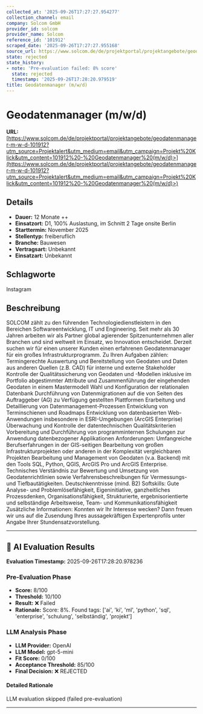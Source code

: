 ```yaml
---
collected_at: '2025-09-26T17:27:27.954277'
collection_channel: email
company: Solcom GmbH
provider_id: solcom
provider_name: Solcom
reference_id: '101912'
scraped_date: '2025-09-26T17:27:27.955168'
source_url: https://www.solcom.de/de/projektportal/projektangebote/geodatenmanager-m-w-d-101912?utm_source=Projektalert&utm_medium=email&utm_campaign=Projekt%20Klick&utm_content=101912%20-%20Geodatenmanager%20(m/w/d)>
state: rejected
state_history:
- note: 'Pre-evaluation failed: 8% score'
  state: rejected
  timestamp: '2025-09-26T17:28:20.979519'
title: Geodatenmanager (m/w/d)
---
```




# Geodatenmanager (m/w/d)
**URL:** [https://www.solcom.de/de/projektportal/projektangebote/geodatenmanager-m-w-d-101912?utm_source=Projektalert&utm_medium=email&utm_campaign=Projekt%20Klick&utm_content=101912%20-%20Geodatenmanager%20(m/w/d)>](https://www.solcom.de/de/projektportal/projektangebote/geodatenmanager-m-w-d-101912?utm_source=Projektalert&utm_medium=email&utm_campaign=Projekt%20Klick&utm_content=101912%20-%20Geodatenmanager%20(m/w/d)>)
## Details
- **Dauer:** 12 Monate ++
- **Einsatzort:** D1, 100% Auslastung, im Schnitt 2 Tage onsite Berlin
- **Starttermin:** November 2025
- **Stellentyp:** freiberuflich
- **Branche:** Bauwesen
- **Vertragsart:** Unbekannt
- **Einsatzart:** Unbekannt

## Schlagworte
Instagram

## Beschreibung
SOLCOM zählt zu den führenden Technologiedienstleistern in den Bereichen Softwareentwicklung, IT und Engineering. Seit mehr als 30 Jahren arbeiten wir als Partner global agierender Spitzenunternehmen aller Branchen und sind weltweit im Einsatz, wo Innovation entscheidet.
Derzeit suchen wir für einen unserer Kunden einen erfahrenen Geodatenmanager für ein großes Infrastrukturprogramm.
Zu Ihren Aufgaben zählen:
Termingerechte Auswertung und Bereitstellung von Geodaten und Daten aus anderen Quellen (z.B. CAD) für interne und externe Stakeholder
Kontrolle der Qualitätssicherung von Geodaten und -Modellen inklusive im Portfolio abgestimmter Attribute und Zusammenführung der eingehenden Geodaten in einem Mastermodell
Wahl und Konfiguration der relationalen Datenbank
Durchführung von Datenmigrationen auf die von Seiten des Auftraggeber (AG) zu Verfügung gestellten
Plattformen
Erarbeitung und Detaillierung von Datenmanagement-Prozessen
Entwicklung von Terminschienen und Roadmaps
Entwicklung von datenbasierten Web-Anwendungen insbesondere in ESRI-Umgebungen (ArcGIS Enterprise)
Überwachung und Kontrolle der datentechnischen Qualitätskriterien
Vorbereitung und Durchführung von programminternen Schulungen zur Anwendung datenbezogener
Applikationen
Anforderungen:
Umfangreiche Berufserfahrungen in der GIS-seitigen Bearbeitung von großen Infrastrukturprojekten oder anderen in der Komplexität vergleichbaren Projekten
Bearbeitung und Management von Geodaten (v.a. Backend) mit den Tools SQL, Python, QGIS, ArcGIS Pro und ArcGIS Enterprise.
Technisches Verständnis zur Bewertung und Umsetzung von Geodatenrichtlinien sowie Verfahrensbeschreibungen für Vermessungs- und Tiefbautätigkeiten.
Deutschkenntnisse (mind. B2)
Softskills:
Gute Analyse- und Problemlösefähigkeit, Eigeninitiative, ganzheitliches Prozessdenken,
Organisationsfähigkeit, Strukturierte, ergebnisorientierte und selbständige Arbeitsweise, Team- und Kommunikationsfähigkeit
Zusätzliche Informationen:
Konnten wir Ihr Interesse wecken? Dann freuen wir uns auf die Zusendung Ihres aussagekräftigen Expertenprofils unter Angabe Ihrer Stundensatzvorstellung.

---

## 🤖 AI Evaluation Results

**Evaluation Timestamp:** 2025-09-26T17:28:20.978236

### Pre-Evaluation Phase
- **Score:** 8/100
- **Threshold:** 10/100
- **Result:** ❌ Failed
- **Rationale:** Score: 8%. Found tags: ['ai', 'ki', 'ml', 'python', 'sql', 'enterprise', 'schulung', 'selbständig', 'projekt']

### LLM Analysis Phase
- **LLM Provider:** OpenAI
- **LLM Model:** gpt-5-mini
- **Fit Score:** 0/100
- **Acceptance Threshold:** 85/100
- **Final Decision:** ❌ REJECTED

#### Detailed Rationale
LLM evaluation skipped (failed pre-evaluation)

---
